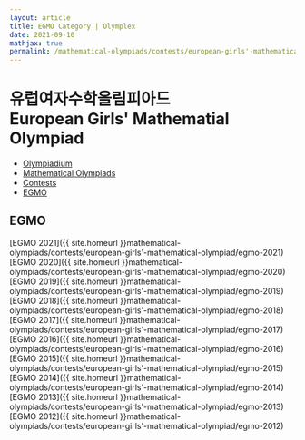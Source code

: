 ```yaml
---
layout: article
title: EGMO Category | Olymplex
date: 2021-09-10
mathjax: true
permalink: /mathematical-olympiads/contests/european-girls'-mathematical-olympiad/
---
```

# 유럽여자수학올림피아드 <br> European Girls' Mathematial Olympiad
<ul class="breadcrumb">
	<li><a href="{{ site.homeurl }}">Olympiadium</a></li> 
	<li><a href="{{ site.homeurl }}mathematical-olympiads/">Mathematical Olympiads</a></li> 
	<li><a href="{{ site.homeurl }}mathematical-olympiads/contests/">Contests</a></li> 
	<li><a href="{{ site.homeurl }}mathematical-olympiads/contests/european-girls'-mathematical-olympiad/">EGMO</a></li>
</ul>

## EGMO
[EGMO 2021]({{ site.homeurl }}mathematical-olympiads/contests/european-girls'-mathematical-olympiad/egmo-2021)&nbsp;&nbsp;&nbsp;&nbsp;
[EGMO 2020]({{ site.homeurl }}mathematical-olympiads/contests/european-girls'-mathematical-olympiad/egmo-2020)&nbsp;&nbsp;&nbsp;&nbsp;
[EGMO 2019]({{ site.homeurl }}mathematical-olympiads/contests/european-girls'-mathematical-olympiad/egmo-2019)&nbsp;&nbsp;&nbsp;&nbsp;
[EGMO 2018]({{ site.homeurl }}mathematical-olympiads/contests/european-girls'-mathematical-olympiad/egmo-2018)&nbsp;&nbsp;&nbsp;&nbsp;
[EGMO 2017]({{ site.homeurl }}mathematical-olympiads/contests/european-girls'-mathematical-olympiad/egmo-2017)&nbsp;&nbsp;&nbsp;&nbsp;
[EGMO 2016]({{ site.homeurl }}mathematical-olympiads/contests/european-girls'-mathematical-olympiad/egmo-2016)&nbsp;&nbsp;&nbsp;&nbsp;
[EGMO 2015]({{ site.homeurl }}mathematical-olympiads/contests/european-girls'-mathematical-olympiad/egmo-2015)&nbsp;&nbsp;&nbsp;&nbsp;
[EGMO 2014]({{ site.homeurl }}mathematical-olympiads/contests/european-girls'-mathematical-olympiad/egmo-2014)&nbsp;&nbsp;&nbsp;&nbsp;
[EGMO 2013]({{ site.homeurl }}mathematical-olympiads/contests/european-girls'-mathematical-olympiad/egmo-2013)&nbsp;&nbsp;&nbsp;&nbsp;
[EGMO 2012]({{ site.homeurl }}mathematical-olympiads/contests/european-girls'-mathematical-olympiad/egmo-2012)&nbsp;&nbsp;&nbsp;&nbsp;
